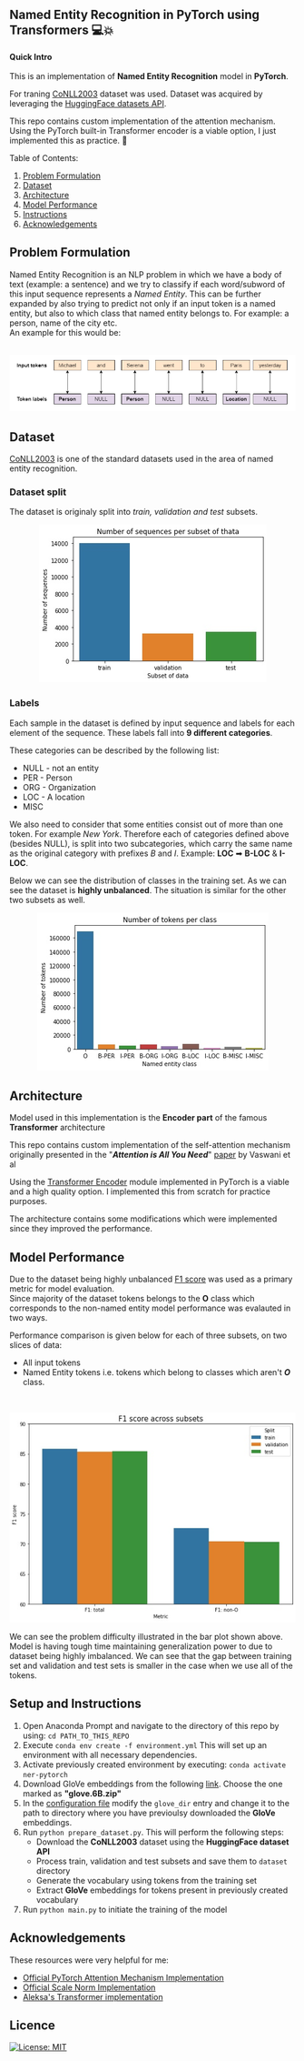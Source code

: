 ## Named Entity Recognition in PyTorch using Transformers 💻💥

**Quick Intro** <br></br>
This is an implementation of **Named Entity Recognition** model in **PyTorch**.

For traning [CoNLL2003](https://huggingface.co/datasets/conll2003) dataset was used. Dataset was acquired by leveraging the [HuggingFace datasets API](https://huggingface.co/datasets).

This repo contains custom implementation of the attention mechanism. Using the PyTorch built-in Transformer encoder is a viable option, I just implemented this as practice. 🧐


Table of Contents:
1. [Problem Formulation](#problem-formulation)
2. [Dataset](#dataset)
3. [Architecture](#architecture)
4. [Model Performance](#model-performance)
5. [Instructions](#setup-and-instructions)
6. [Acknowledgements](#acknowledgements)

## Problem Formulation

Named Entity Recognition is an NLP problem in which we have a body of text (example: a sentence) and we try to classify if each word/subword of this input sequence represents a *Named Entity*.
This can be further expanded by also trying to predict not only if an input token is a named entity, but also to which class that named entity belongs to. For example: a person, name of the city etc. <br>
An example for this would be:
<br>
<br>
<p align="center">
  <img src="imgs\ner_example.jpg" />
</p>

## Dataset
[CoNLL2003](https://huggingface.co/datasets/conll2003) is one of the standard datasets used in the area of named entity recognition.

### Dataset split 
The dataset is originaly split into *train, validation and test* subsets.

<p align="center">
  <img src="imgs\subsets.jpg" />
</p>

### Labels
Each sample in the dataset is defined by input sequence and labels for each element of the sequence. These labels fall into **9 different categories**. <br>

These categories can be described by the following list:
* NULL - not an entity
* PER - Person
* ORG - Organization
* LOC - A location
* MISC

We also need to consider that some entities consist out of more than one token. For example *New York*. Therefore each of categories defined above (besides NULL), is split into two subcategories, which carry the same name as the original category with prefixes *B* and *I*. Example: **LOC** ➡ **B-LOC** & **I-LOC**.

Below we can see the distribution of classes in the training set. As we can see the dataset is **highly unbalanced**. The situation is similar for the other two subsets as well.

<p align="center">
  <img src="imgs\sample_distrib.jpg" />
</p>

## Architecture

Model used in this implementation is the **Encoder part** of the famous **Transformer** architecture

This repo contains custom implementation of the self-attention mechanism originally presented in the "***Attention is All You Need***" [paper](https://arxiv.org/pdf/1706.03762.pdf) by Vaswani et al

Using the [Transformer Encoder](https://pytorch.org/docs/stable/generated/torch.nn.TransformerEncoder.html) module implemented in PyTorch is a viable and a high quality option. I implemented this from scratch for practice purposes.

The architecture contains some modifications which were implemented since they improved the performance.


## Model Performance

Due to the dataset being highly unbalanced [F1 score](https://en.wikipedia.org/wiki/F-score) was used as a primary metric for model evaluation.<br>
Since majority of the dataset tokens belongs to the **O** class which corresponds to the non-named entity model performance was evalauted in two ways.


Performance comparison is given below for each of three subsets, on two slices of data:
* All input tokens
* Named Entity tokens i.e. tokens which belong to classes which aren't ***O*** class. 

<br>
<p align="center">
  <img src="imgs\f1_score.jpg" />
</p>

We can see the problem difficulty illustrated in the bar plot shown above. Model is having tough time maintaining generalization power to due to dataset being highly imbalanced. We can see that the gap between training set and validation and test sets is smaller in the case when we use all of the tokens.

## Setup and Instructions
1. Open Anaconda Prompt and navigate to the directory of this repo by using: ```cd PATH_TO_THIS_REPO ```
2. Execute ``` conda env create -f environment.yml ``` This will set up an environment with all necessary dependencies. 
3. Activate previously created environment by executing: ``` conda activate ner-pytorch ```
4. Download GloVe embeddings from the following [link](https://nlp.stanford.edu/projects/glove/). Choose the one marked as **"glove.6B.zip"**
5. In the [configuration file](config.json) modify the ``` glove_dir ``` entry and change it to the path to directory where you have previoulsy downloaded the **GloVe** embeddings.
6. Run ``` python prepare_dataset.py ```. This will perform the following steps:
    * Download the **CoNLL2003** dataset using the **HuggingFace dataset API**
    * Process train, validation and test subsets and save them to ``` dataset ``` directory
    * Generate the vocabulary using tokens from the training set
    * Extract **GloVe** embeddings for tokens present in previously created vocabulary
7. Run ``` python main.py ``` to initiate the training of the model </br>
   
## Acknowledgements
These resources were very helpful for me:
* [Official PyTorch Attention Mechanism Implementation](https://pytorch.org/docs/stable/generated/torch.nn.MultiheadAttention.html)
* [Official Scale Norm Implementation](https://github.com/tnq177/transformers_without_tears)
* [Aleksa's Transformer implementation](https://github.com/gordicaleksa/pytorch-original-transformer)

## Licence
[![License: MIT](https://img.shields.io/badge/License-MIT-yellow.svg)](https://opensource.org/licenses/MIT)
